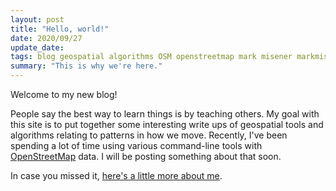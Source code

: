 ```yaml
---
layout: post
title: "Hello, world!"
date: 2020/09/27
update_date:
tags: blog geospatial algorithms OSM openstreetmap mark misener markmisener
summary: "This is why we're here."
---
```


Welcome to my new blog!

People say the best way to learn things is by teaching others. My goal with this site is to put together some interesting write ups of geospatial tools and algorithms relating to patterns in how we move. Recently, I've been spending a lot of time using various command-line tools with [OpenStreetMap](https://www.openstreetmap.org/) data. I will be posting something about that soon.

In case you missed it, [here's a little more about me](https://www.markmisener.info).
